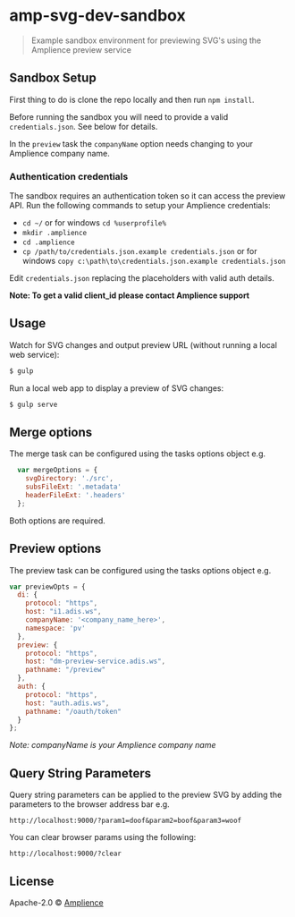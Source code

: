 # amp-svg-dev-sandbox
> Example sandbox environment for previewing SVG's using the Amplience preview service

## Sandbox Setup

First thing to do is clone the repo locally and then run `npm install`.

Before running the sandbox you will need to provide a valid `credentials.json`.  See below for details.

In the `preview` task the `companyName` option needs changing to your Amplience company name.

### Authentication credentials

The sandbox requires an authentication token so it can access the preview API.  Run the following commands to setup your Amplience credentials:
* `cd ~/` or for windows `cd %userprofile%`
* `mkdir .amplience`
* `cd .amplience`
* `cp /path/to/credentials.json.example credentials.json` or for windows `copy c:\path\to\credentials.json.example credentials.json`

Edit `credentials.json` replacing the placeholders with valid auth details.

**Note: To get a valid client_id please contact Amplience support**

## Usage

Watch for SVG changes and output preview URL (without running a local web service):
```bash
$ gulp
```
Run a local web app to display a preview of SVG changes:
```bash
$ gulp serve
```

## Merge options

The merge task can be configured using the tasks options object e.g.

```js
  var mergeOptions = {
    svgDirectory: './src',
    subsFileExt: '.metadata'
    headerFileExt: '.headers'
  };
```

Both options are required.

## Preview options

The preview task can be configured using the tasks options object e.g.

```js
var previewOpts = {
  di: {
    protocol: "https",
    host: "i1.adis.ws",
    companyName: '<company_name_here>',
    namespace: 'pv'
  },
  preview: {
    protocol: "https",
    host: "dm-preview-service.adis.ws",
    pathname: "/preview"
  },
  auth: {
    protocol: "https",
    host: "auth.adis.ws",
    pathname: "/oauth/token"
  }
};
```

*Note: companyName is your Amplience company name*

## Query String Parameters

Query string parameters can be applied to the preview SVG by adding the parameters to the browser address bar e.g.

```
http://localhost:9000/?param1=doof&param2=boof&param3=woof
```

You can clear browser params using the following:

```
http://localhost:9000/?clear
```

## License

Apache-2.0 © [Amplience](http://amplience.com/)
